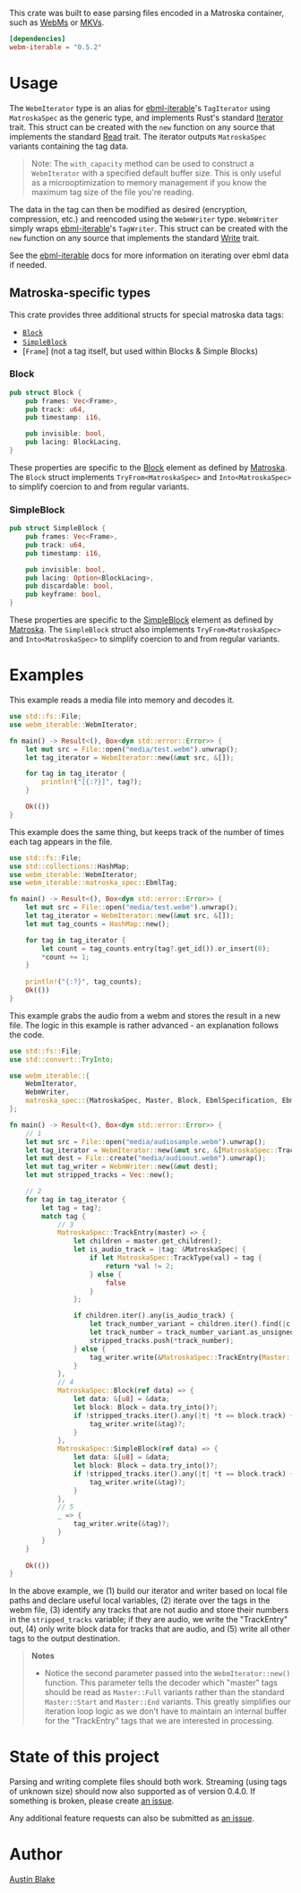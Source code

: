 This crate was built to ease parsing files encoded in a Matroska container, such as [WebMs][webm] or
[MKVs][mkv].

```Cargo.toml
[dependencies]
webm-iterable = "0.5.2"
```

# Usage

The `WebmIterator` type is an alias for [ebml-iterable][ebml-iterable]'s `TagIterator` using `MatroskaSpec` as the generic type, and implements Rust's standard [Iterator][rust-iterator] trait. This struct can be created with the `new` function on any source that implements the standard [Read][rust-read] trait. The iterator outputs `MatroskaSpec` variants containing the tag data.

> Note: The `with_capacity` method can be used to construct a `WebmIterator` with a specified default buffer size.  This is only useful as a microoptimization to memory management if you know the maximum tag size of the file you're reading.

The data in the tag can then be modified as desired (encryption, compression, etc.) and reencoded using the `WebmWriter` type.  `WebmWriter` simply wraps [ebml-iterable][ebml-iterable]'s `TagWriter`. This struct can be created with the `new` function on any source that implements the standard [Write][rust-write] trait.

See the [ebml-iterable][ebml-iterable] docs for more information on iterating over ebml data if needed.

## Matroska-specific types

This crate provides three additional structs for special matroska data tags:

  * [`Block`][mkv-block]
  * [`SimpleBlock`][mkv-sblock]
  * [`Frame`] (not a tag itself, but used within Blocks & Simple Blocks)

### Block

```rs
pub struct Block {
    pub frames: Vec<Frame>,
    pub track: u64,
    pub timestamp: i16,

    pub invisible: bool,
    pub lacing: BlockLacing,
}
```

These properties are specific to the [Block][mkv-block] element as defined by [Matroska][mkv].  The `Block` struct implements `TryFrom<MatroskaSpec>` and `Into<MatroskaSpec>` to simplify coercion to and from regular variants.

### SimpleBlock

```rs
pub struct SimpleBlock {
    pub frames: Vec<Frame>,
    pub track: u64,
    pub timestamp: i16,

    pub invisible: bool,
    pub lacing: Option<BlockLacing>,
    pub discardable: bool,
    pub keyframe: bool,
}
```

These properties are specific to the [SimpleBlock][mkv-sblock] element as defined by [Matroska][mkv].  The `SimpleBlock` struct also implements `TryFrom<MatroskaSpec>` and `Into<MatroskaSpec>` to simplify coercion to and from regular variants.

# Examples

This example reads a media file into memory and decodes it.

```rs
use std::fs::File;
use webm_iterable::WebmIterator;

fn main() -> Result<(), Box<dyn std::error::Error>> {
    let mut src = File::open("media/test.webm").unwrap();
    let tag_iterator = WebmIterator::new(&mut src, &[]);

    for tag in tag_iterator {
        println!("[{:?}]", tag?);
    }

    Ok(())
}
```

This example does the same thing, but keeps track of the number of times each tag appears in the file.

```rs
use std::fs::File;
use std::collections::HashMap;
use webm_iterable::WebmIterator;
use webm_iterable::matroska_spec::EbmlTag;

fn main() -> Result<(), Box<dyn std::error::Error>> {
    let mut src = File::open("media/test.webm").unwrap();
    let tag_iterator = WebmIterator::new(&mut src, &[]);
    let mut tag_counts = HashMap::new();

    for tag in tag_iterator {
        let count = tag_counts.entry(tag?.get_id()).or_insert(0);
        *count += 1;
    }
    
    println!("{:?}", tag_counts);
    Ok(())
}
```

This example grabs the audio from a webm and stores the result in a new file.  The logic in this example is rather advanced - an explanation follows the code.

```rs
use std::fs::File;
use std::convert::TryInto;

use webm_iterable::{
    WebmIterator, 
    WebmWriter,
    matroska_spec::{MatroskaSpec, Master, Block, EbmlSpecification, EbmlTag},
};

fn main() -> Result<(), Box<dyn std::error::Error>> {
    // 1
    let mut src = File::open("media/audiosample.webm").unwrap();
    let tag_iterator = WebmIterator::new(&mut src, &[MatroskaSpec::TrackEntry(Master::Start)]);
    let mut dest = File::create("media/audioout.webm").unwrap();
    let mut tag_writer = WebmWriter::new(&mut dest);
    let mut stripped_tracks = Vec::new();

    // 2
    for tag in tag_iterator {
        let tag = tag?;
        match tag {
            // 3
            MatroskaSpec::TrackEntry(master) => {
                let children = master.get_children();
                let is_audio_track = |tag: &MatroskaSpec| {
                    if let MatroskaSpec::TrackType(val) = tag {
                        return *val != 2;
                    } else {
                        false
                    }
                };

                if children.iter().any(is_audio_track) {
                    let track_number_variant = children.iter().find(|c| matches!(c, MatroskaSpec::TrackNumber(_))).expect("should have a k number child");
                    let track_number = track_number_variant.as_unsigned_int().expect("TrackNumber is an unsigned int variant");
                    stripped_tracks.push(*track_number);
                } else {
                    tag_writer.write(&MatroskaSpec::TrackEntry(Master::Full(children)))?;
                }
            },
            // 4
            MatroskaSpec::Block(ref data) => {
                let data: &[u8] = &data;
                let block: Block = data.try_into()?;
                if !stripped_tracks.iter().any(|t| *t == block.track) {
                    tag_writer.write(&tag)?;
                }
            },
            MatroskaSpec::SimpleBlock(ref data) => {
                let data: &[u8] = &data;
                let block: Block = data.try_into()?;
                if !stripped_tracks.iter().any(|t| *t == block.track) {
                    tag_writer.write(&tag)?;
                }
            },
            // 5
            _ => {
                tag_writer.write(&tag)?;
            }
        }
    }
    
    Ok(())
}
```

In the above example, we (1) build our iterator and writer based on local file paths and declare useful local variables, (2) iterate over the tags in the webm file, (3) identify any tracks that are not audio and store their numbers in the `stripped_tracks` variable; if they are audio, we write the "TrackEntry" out, (4) only write block data for tracks that are audio, and (5) write all other tags to the output destination.

> __Notes__
> 
> * Notice the second parameter passed into the `WebmIterator::new()` function.  This parameter tells the decoder which "master" tags should be read as `Master::Full` variants rather than the standard `Master::Start` and `Master::End` variants.  This greatly simplifies our iteration loop logic as we don't have to maintain an internal buffer for the "TrackEntry" tags that we are interested in processing.
>


# State of this project

Parsing and writing complete files should both work.  Streaming (using tags of unknown size) should now also supported as of version 0.4.0. If something is broken, please create [an issue][new-issue].

Any additional feature requests can also be submitted as [an issue][new-issue].

# Author

[Austin Blake](https://github.com/austinleroy)

[webm]: https://www.webmproject.org/
[mkv]: http://www.matroska.org/technical/specs/index.html
[mkv-block]: https://www.matroska.org/technical/specs/index.html#block_structure
[mkv-sblock]: https://www.matroska.org/technical/specs/index.html#simpleblock_structure
[rust-iterator]: https://doc.rust-lang.org/std/iter/trait.Iterator.html
[rust-read]: https://doc.rust-lang.org/std/io/trait.Read.html
[rust-write]: https://doc.rust-lang.org/std/io/trait.Write.html
[ebml-iterable]: https://crates.io/crates/ebml-iterable
[new-issue]: https://github.com/austinleroy/webm-iterable/issues
